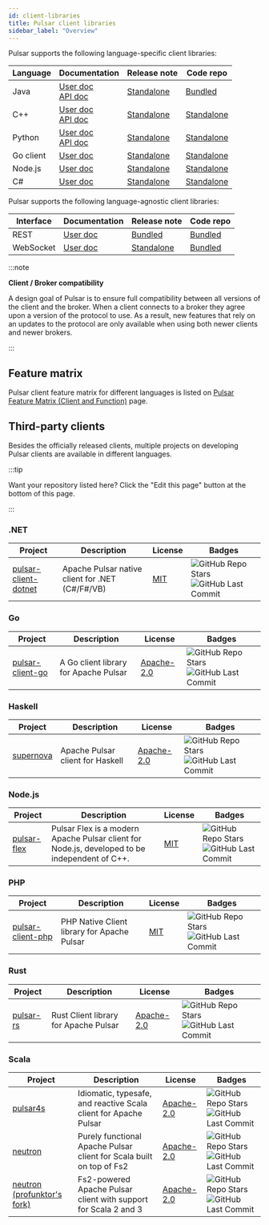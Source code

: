 ```yaml
---
id: client-libraries
title: Pulsar client libraries
sidebar_label: "Overview"
---
```


Pulsar supports the following language-specific client libraries:

| Language  | Documentation                                                                        | Release note                                          | Code repo                                                             |
|-----------|--------------------------------------------------------------------------------------|-------------------------------------------------------|-----------------------------------------------------------------------|
| Java      | [User doc](client-libraries-java.md)   <br/> [API doc](/api/client/)                 | [Standalone](pathname:///release-notes/client-java)   | [Bundled](https://github.com/apache/pulsar/tree/master/pulsar-client) |
| C++       | [User doc](client-libraries-cpp.md)    <br/> [API doc](pathname:///api/cpp/3.1.x)    | [Standalone](pathname:///release-notes/client-cpp)    | [Standalone](https://github.com/apache/pulsar-client-cpp)             |
| Python    | [User doc](client-libraries-python.md) <br/> [API doc](pathname:///api/python/3.0.x) | [Standalone](pathname:///release-notes/client-python) | [Standalone](https://github.com/apache/pulsar-client-python)          |
| Go client | [User doc](client-libraries-go.md)                                                   | [Standalone](pathname:///release-notes/client-go)     | [Standalone](https://github.com/apache/pulsar-client-go)              |
| Node.js   | [User doc](client-libraries-node.md)                                                 | [Standalone](pathname:///release-notes/client-node)   | [Standalone](https://github.com/apache/pulsar-client-node)            |
| C#        | [User doc](client-libraries-dotnet.md)                                               | [Standalone](pathname:///release-notes/client-cs)     | [Standalone](https://github.com/apache/pulsar-dotpulsar)              |

Pulsar supports the following language-agnostic client libraries:

| Interface | Documentation                             | Release note                                      | Code repo                                                                |
|-----------|-------------------------------------------|---------------------------------------------------|--------------------------------------------------------------------------|
| REST      | [User doc](client-libraries-rest.md)      | [Bundled](pathname:///release-notes/)             | [Bundled](https://github.com/apache/pulsar/tree/master/pulsar-broker)    |
| WebSocket | [User doc](client-libraries-websocket.md) | [Standalone](pathname:///release-notes/client-ws) | [Bundled](https://github.com/apache/pulsar/tree/master/pulsar-websocket) |

:::note 

**Client / Broker compatibility**

A design goal of Pulsar is to ensure full compatibility between all versions of the client and the broker. When a client connects to a broker they agree upon a version of the protocol to use. As a result, new features that rely on an updates to the protocol are only available when using both newer clients and newer brokers.

:::

## Feature matrix

Pulsar client feature matrix for different languages is listed on [Pulsar Feature Matrix (Client and Function)](https://docs.google.com/spreadsheets/d/1YHYTkIXR8-Ql103u-IMI18TXLlGStK8uJjDsOOA0T20/edit#gid=1784579914) page.

## Third-party clients

Besides the officially released clients, multiple projects on developing Pulsar clients are available in different languages.

:::tip

Want your repository listed here? Click the "Edit this page" button at the bottom of this page.

:::

### .NET

| Project                                                                    | Description                                     | License                                    | Badges                                                                                                                                                                                                                                                   |
|----------------------------------------------------------------------------|-------------------------------------------------|--------------------------------------------|----------------------------------------------------------------------------------------------------------------------------------------------------------------------------------------------------------------------------------------------------------|
| [pulsar-client-dotnet](https://github.com/fsprojects/pulsar-client-dotnet) | Apache Pulsar native client for .NET (C#/F#/VB) | [MIT](https://opensource.org/licenses/MIT) | ![GitHub Repo Stars](https://img.shields.io/github/stars/fsprojects/pulsar-client-dotnet?color=FEEA00&style=flat-square) ![GitHub Last Commit](https://img.shields.io/github/last-commit/fsprojects/pulsar-client-dotnet?color=7FD8BE&style=flat-square) |

### Go

| Project                                                         | Description                           | License                                                   | Badges                                                                                                                                                                                                                                   |
|-----------------------------------------------------------------|---------------------------------------|-----------------------------------------------------------|------------------------------------------------------------------------------------------------------------------------------------------------------------------------------------------------------------------------------------------|
| [pulsar-client-go](https://github.com/Comcast/pulsar-client-go) | A Go client library for Apache Pulsar | [Apache-2.0](https://www.apache.org/licenses/LICENSE-2.0) | ![GitHub Repo Stars](https://img.shields.io/github/stars/apache/pulsar-client-go?color=FEEA00&style=flat-square) ![GitHub Last Commit](https://img.shields.io/github/last-commit/apache/pulsar-client-go?color=7FD8BE&style=flat-square) |

### Haskell

| Project                                          | Description                      | License                                                   | Badges                                                                                                                                                                                                                     |
|--------------------------------------------------|----------------------------------|-----------------------------------------------------------|----------------------------------------------------------------------------------------------------------------------------------------------------------------------------------------------------------------------------|
| [supernova](https://github.com/cr-org/supernova) | Apache Pulsar client for Haskell | [Apache-2.0](https://www.apache.org/licenses/LICENSE-2.0) | ![GitHub Repo Stars](https://img.shields.io/github/stars/cr-org/supernova?color=FEEA00&style=flat-square) ![GitHub Last Commit](https://img.shields.io/github/last-commit/cr-org/supernova?color=7FD8BE&style=flat-square) |

### Node.js

| Project                                                     | Description                                                                                   | License                                    | Badges                                                                                                                                                                                                                                       |
|-------------------------------------------------------------|-----------------------------------------------------------------------------------------------|--------------------------------------------|----------------------------------------------------------------------------------------------------------------------------------------------------------------------------------------------------------------------------------------------|
| [pulsar-flex](https://github.com/ayeo-flex-org/pulsar-flex) | Pulsar Flex is a modern Apache Pulsar client for Node.js, developed to be independent of C++. | [MIT](https://opensource.org/licenses/MIT) | ![GitHub Repo Stars](https://img.shields.io/github/stars/ayeo-flex-org/pulsar-flex?color=FEEA00&style=flat-square) ![GitHub Last Commit](https://img.shields.io/github/last-commit/ayeo-flex-org/pulsar-flex?color=7FD8BE&style=flat-square) |

### PHP

| Project                                                             | Description                                 | License                                    | Badges                                                                                                                                                                                                                                           |
|---------------------------------------------------------------------|---------------------------------------------|--------------------------------------------|--------------------------------------------------------------------------------------------------------------------------------------------------------------------------------------------------------------------------------------------------|
| [pulsar-client-php](https://github.com/ikilobyte/pulsar-client-php) | PHP Native Client library for Apache Pulsar | [MIT](https://opensource.org/licenses/MIT) | ![GitHub Repo Stars](https://img.shields.io/github/stars/ikilobyte/pulsar-client-php?color=FEEA00&style=flat-square) ![GitHub Last Commit](https://img.shields.io/github/last-commit/ikilobyte/pulsar-client-php?color=7FD8BE&style=flat-square) |

### Rust

| Project                                                | Description                           | License                                                   | Badges                                                                                                                                                                                                                                 |
|--------------------------------------------------------|---------------------------------------|-----------------------------------------------------------|----------------------------------------------------------------------------------------------------------------------------------------------------------------------------------------------------------------------------------------|
| [pulsar-rs](https://github.com/streamnative/pulsar-rs) | Rust Client library for Apache Pulsar | [Apache-2.0](https://www.apache.org/licenses/LICENSE-2.0) | ![GitHub Repo Stars](https://img.shields.io/github/stars/streamnative/pulsar-rs?color=FEEA00&style=flat-square) ![GitHub Last Commit](https://img.shields.io/github/last-commit/streamnative/pulsar-rs?color=7FD8BE&style=flat-square) |

### Scala

| Project                                                       | Description                                                          | License                                                   | Badges                                                                                                                                                                                                                             |
|---------------------------------------------------------------|----------------------------------------------------------------------|-----------------------------------------------------------|------------------------------------------------------------------------------------------------------------------------------------------------------------------------------------------------------------------------------------|
| [pulsar4s](https://github.com/CleverCloud/pulsar4s)           | Idiomatic, typesafe, and reactive Scala client for Apache Pulsar     | [Apache-2.0](https://www.apache.org/licenses/LICENSE-2.0) | ![GitHub Repo Stars](https://img.shields.io/github/stars/CleverCloud/pulsar4s?color=FEEA00&style=flat-square) ![GitHub Last Commit](https://img.shields.io/github/last-commit/CleverCloud/pulsar4s?color=7FD8BE&style=flat-square) |
| [neutron](https://github.com/cr-org/neutron)                  | Purely functional Apache Pulsar client for Scala built on top of Fs2 | [Apache-2.0](https://www.apache.org/licenses/LICENSE-2.0) | ![GitHub Repo Stars](https://img.shields.io/github/stars/cr-org/neutron?color=FEEA00&style=flat-square) ![GitHub Last Commit](https://img.shields.io/github/last-commit/cr-org/neutron?color=7FD8BE&style=flat-square)             |
| [neutron (profunktor's fork)](https://neutron.profunktor.dev) | Fs2-powered Apache Pulsar client with support for Scala 2 and 3      | [Apache-2.0](https://www.apache.org/licenses/LICENSE-2.0) | ![GitHub Repo Stars](https://img.shields.io/github/stars/profunktor/neutron?color=FEEA00&style=flat-square) ![GitHub Last Commit](https://img.shields.io/github/last-commit/profunktor/neutron?color=7FD8BE&style=flat-square)     |
